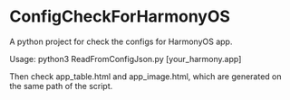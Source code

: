 # ConfigCheckForHarmonyOS
A python project for check the configs for HarmonyOS app.

Usage:
python3 ReadFromConfigJson.py [your_harmony.app]

Then check app_table.html and app_image.html, which are generated on the same path of the script.

